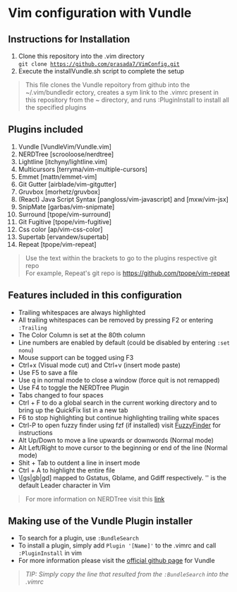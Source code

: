 # Vim configuration with Vundle
## Instructions for Installation
1. Clone this repository into the .vim directory<br>
<code>git clone https://github.com/prasada7/VimConfig.git</code>
2. Execute the installVundle.sh script to complete the setup<br>
> This file clones the Vundle repoitory from github into the ~/.vim/bundledir
ectory, creates a sym link to the .vimrc present in this repository from the
~ directory, and runs :PluginInstall to install all the specified plugins<br>

## Plugins included
1. Vundle [VundleVim/Vundle.vim]
2. NERDTree [scrooloose/nerdtree]
3. Lightline [itchyny/lightline.vim]
4. Multicursors  [terryma/vim-multiple-cursors]
5. Emmet [mattn/emmet-vim]
6. Git Gutter [airblade/vim-gitgutter]
7. Gruvbox [morhetz/gruvbox]
8. (React) Java Script Syntax [pangloss/vim-javascript] and [mxw/vim-jsx]
9. SnipMate [garbas/vim-snipmate]
10. Surround [tpope/vim-surround]
11. Git Fugitive [tpope/vim-fugitive]
12. Css color [ap/vim-css-color]
13. Supertab [ervandew/supertab]
14. Repeat [tpope/vim-repeat]
> Use the text within the brackets to go to the plugins respective git repo<br>
For example, Repeat's git repo is https://github.com/tpope/vim-repeat

## Features included in this configuration
* Trailing whitespaces are always highlighted
* All trailing whitespaces can be removed by pressing F2 or entering
<code>:Trailing</code>
* The Color Column is set at the 80th column
* Line numbers are enabled by default (could be disabled by entering
<code>:set nonu</code>)
* Mouse support can be togged using F3
* Ctrl+x (Visual mode cut) and Ctrl+v (insert mode paste)
* Use F5 to save a file
* Use q in normal mode to close a window (force quit is not remapped)
* Use F4 to toggle the NERDTree Plugin
* Tabs changed to four spaces
* Ctrl + F to do a global search in the current working directory and <F6> to
bring up the QuickFix list in a new tab
* F6 to stop highlighting but continue highlighting trailing white spaces
* Ctrl-P to open fuzzy finder using fzf (if installed) visit
[FuzzyFinder](https://github.com/junegunn/fzf) for instructions
* Alt Up/Down to move a line upwards or downwords (Normal mode)
* Alt Left/Right to move cursor to the beginning or end of the line (Normal
mode)
* Shit + Tab to outdent a line in insert mode
* Ctrl + A to highlight the entire file
* \\[gs|gb|gd] mapped to Gstatus, Gblame, and Gdiff respectively. '\' is the
default Leader character in Vim
> For more information on NERDTree visit this
[link](https://github.com/scrooloose/nerdtree)

## Making use of the Vundle Plugin installer
* To search for a plugin, use <code>:BundleSearch</code>
* To install a plugin, simply add <code>Plugin '[Name]'</code> to the .vimrc
and call <code>:PluginInstall</code> in vim<br>
* For more information please visit the
[official github page](https://github.com/VundleVim/Vundle.vim) for Vundle
>*TIP: Simply copy the line that resulted from the <code>:BundleSearch</code>*
  *into the .vimrc*<br>

